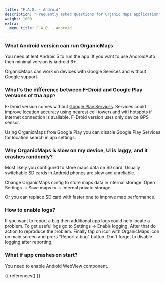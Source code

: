 ```yaml
---
title: "F.A.Q. - Android"
description: "Frequently asked questions for Organic Maps application"
weight: 1000
extra:
  menu_title: F.A.Q. - Android
---
```


### What Android version can run OrganicMaps

You need at leat Android 5 to run the app. If you want to use AndroidAuto then minimal version is Android 6+.

OrganicMaps can work on devices with Google Services and without Google support.

### What's the difference between F-Droid and Google Play versions of tha app?

F-Droid version comes without [Google Play Services](https://en.wikipedia.org/wiki/Google_Play_Services). Services could improve location accuracy using nearest cell towers and wifi hotspots if internet connection is available. F-Droid version uses only device GPS sensor.

Using OrganicMaps from Google Play you can disable Google Play Services for location search in app settings.

### Why OrganicMaps is slow on my device, UI is laggy, and it crashes randomly?

Most likely you configured to store maps data on SD card. Usually switchable SD cards in Android phones are slow and unreliable.

Change OrganicMaps config to store maps data in internal storage. Open Settings -> Save maps to -> Internal private storage.

Or you can replace SD card with faster one to improve map performance.

### How to enable logs?

If you want to report a bug then additional app logs could help locate a problem. To get useful logs go to Settings -> Enable logging. After that do action to reproduce the problem. Finally tap on icon with OrganicMaps icon on main screen and press "Report a bug" button. Don't forget to disable logging after reporting.

### What if app crashes on start?

You need to enable Android WebView component.

{{ references() }}

[github]: https://github.com/organicmaps/organicmaps
[license]: http://www.apache.org/licenses/LICENSE-2.0
[copyright]: https://github.com/organicmaps/organicmaps/blob/master/data/copyright.html
